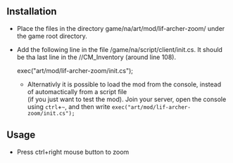 ## Installation

* Place the files in the directory game/na/art/mod/lif-archer-zoom/ under the game root directory.
* Add the following line in the file /game/na/script/client/init.cs. It should be tha last line in the //CM_Inventory (around line 108).

  exec("art/mod/lif-archer-zoom/init.cs");
  * Alternativly it is possible to load the mod from the console, instead of automactically from a script file  
  (if you just want to test the mod). Join your server, open the console using `ctrl`+`~`, and then write `exec("art/mod/lif-archer-zoom/init.cs");`

## Usage

* Press ctrl+right mouse button to zoom 
